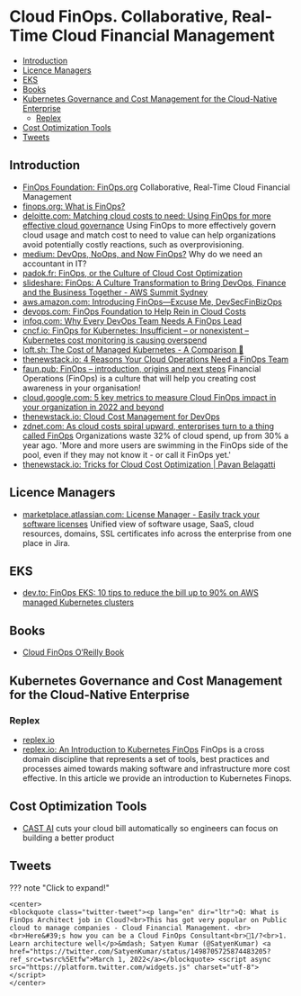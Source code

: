 # Cloud FinOps. Collaborative, Real-Time Cloud Financial Management
- [Introduction](#introduction)
- [Licence Managers](#licence-managers)
- [EKS](#eks)
- [Books](#books)
- [Kubernetes Governance and Cost Management for the Cloud-Native Enterprise](#kubernetes-governance-and-cost-management-for-the-cloud-native-enterprise)
	- [Replex](#replex)
- [Cost Optimization Tools](#cost-optimization-tools)
- [Tweets](#tweets)

## Introduction
- [FinOps Foundation: FinOps.org](https://www.finops.org/) Collaborative, Real-Time Cloud Financial Management
- [finops.org: What is FinOps?](https://www.finops.org/what-is-finops/)
- [deloitte.com: Matching cloud costs to need: Using FinOps for more effective cloud governance](https://www2.deloitte.com/us/en/pages/consulting/articles/using-finops-to-effectively-match-cloud-costs-to-value-for-cloud-professionals-podcast-automation-governance.html) Using FinOps to more effectively govern cloud usage and match cost to need to value can help organizations avoid potentially costly reactions, such as overprovisioning.
- [medium: DevOps, NoOps, and Now FinOps?](https://medium.com/better-programming/devops-noops-finops-64e0df91bcb8) Why do we need an accountant in IT?
- [padok.fr: FinOps, or the Culture of Cloud Cost Optimization](https://www.padok.fr/en/blog/finops-cloud)
- [slideshare: FinOps: A Culture Transformation to Bring DevOps, Finance and the Business Together - AWS Summit Sydney](https://es.slideshare.net/AmazonWebServices/finops-a-culture-transformation-to-bring-devops-finance-and-the-business-together-sponsored-by-cloudability-aws-summit-sydney)
- [aws.amazon.com: Introducing FinOps—Excuse Me, DevSecFinBizOps](https://aws.amazon.com/es/blogs/enterprise-strategy/introducing-finops-excuse-me-devsecfinbizops/)
- [devops.com: FinOps Foundation to Help Rein in Cloud Costs](https://devops.com/finops-foundation-to-help-rein-in-cloud-costs/)
- [infoq.com: Why Every DevOps Team Needs A FinOps Lead](https://www.infoq.com/articles/every-devops-team-needs-finops-lead/)
- [cncf.io: FinOps for Kubernetes: Insufficient – or nonexistent – Kubernetes cost monitoring is causing overspend](https://www.cncf.io/blog/2021/06/29/finops-for-kubernetes-insufficient-or-nonexistent-kubernetes-cost-monitoring-is-causing-overspend/)
- [loft.sh: The Cost of Managed Kubernetes - A Comparison 🌟](https://loft.sh/blog/the-cost-of-managed-kubernetes-a-comparison/)
- [thenewstack.io: 4 Reasons Your Cloud Operations Need a FinOps Team](https://thenewstack.io/4-reasons-your-cloud-operations-need-a-finops-team/)
- [faun.pub: FinOps – introduction, origins and next steps](https://faun.pub/finops-introduction-origins-and-next-steps-bcdaa8b82417) Financial Operations (FinOps) is a culture that will help you creating cost awareness in your organisation!
- [cloud.google.com: 5 key metrics to measure Cloud FinOps impact in your organization in 2022 and beyond](https://cloud.google.com/blog/topics/cloud-first/key-metrics-to-measure-impact-of-cloud-finops)
- [thenewstack.io: Cloud Cost Management for DevOps](https://thenewstack.io/cloud-cost-management-for-devops)
- [zdnet.com: As cloud costs spiral upward, enterprises turn to a thing called FinOps](https://www.zdnet.com/article/as-cloud-costs-spiral-upward-enterprises-turn-to-a-thing-called-finops/) Organizations waste 32% of cloud spend, up from 30% a year ago. 'More and more users are swimming in the FinOps side of the pool, even if they may not know it - or call it FinOps yet.'
- [thenewstack.io: Tricks for Cloud Cost Optimization | Pavan Belagatti](https://thenewstack.io/tricks-for-cloud-cost-optimization)

## Licence Managers
- [marketplace.atlassian.com:  License Manager - Easily track your software licenses](https://marketplace.atlassian.com/apps/1227641/license-manager-easily-track-your-software-licenses) Unified view of software usage, SaaS, cloud resources, domains, SSL certificates info across the enterprise from one place in Jira.

## EKS
- [dev.to: FinOps EKS: 10 tips to reduce the bill up to 90% on AWS managed Kubernetes clusters](https://dev.to/zenika/eks-10-tips-to-reduce-the-bill-up-to-90-on-aws-managed-kubernetes-clusters-epe)

## Books
- [Cloud FinOps O’Reilly Book](https://www.finops.org/cloud-finops-oreilly-book/)

## Kubernetes Governance and Cost Management for the Cloud-Native Enterprise
### Replex
- [replex.io](https://www.replex.io/)
- [replex.io: An Introduction to Kubernetes FinOps](https://www.replex.io/blog/an-introduction-to-kubernetes-finops) FinOps is a cross domain discipline that represents a set of tools, best practices and processes aimed towards making software and infrastructure more cost effective. In this article we provide an introduction to Kubernetes Finops.

## Cost Optimization Tools
- [CAST AI](https://cast.ai/) cuts your cloud bill automatically so engineers can focus on building a better product

## Tweets
??? note "Click to expand!"

	<center>
	<blockquote class="twitter-tweet"><p lang="en" dir="ltr">Q: What is FinOps Architect job in Cloud?<br>This has got very popular on Public cloud to manage companies - Cloud Financial Management. <br><br>Here&#39;s how you can be a Cloud FinOps Consultant<br>🧵1/?<br>1. Learn architecture well</p>&mdash; Satyen Kumar (@SatyenKumar) <a href="https://twitter.com/SatyenKumar/status/1498705725874483205?ref_src=twsrc%5Etfw">March 1, 2022</a></blockquote> <script async src="https://platform.twitter.com/widgets.js" charset="utf-8"></script>
	</center>